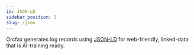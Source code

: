 ```yaml
---
id: JSON-LD
sidebar_position: 3
slug: /json
---
```


Orcfax generates log records using [JSON-LD](https://json-ld.org/) for
web-friendly, linked-data that is AI-training ready.

